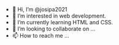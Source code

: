 - 👋 Hi, I’m @josipa2021
- 👀 I’m interested in web development.
- 🌱 I’m currently learning HTML and CSS.
- 💞️ I’m looking to collaborate on ...
- 📫 How to reach me ...

<!---
josipa2021/josipa2021 is a ✨ special ✨ repository because its `README.md` (this file) appears on your GitHub profile.
You can click the Preview link to take a look at your changes.
--->
